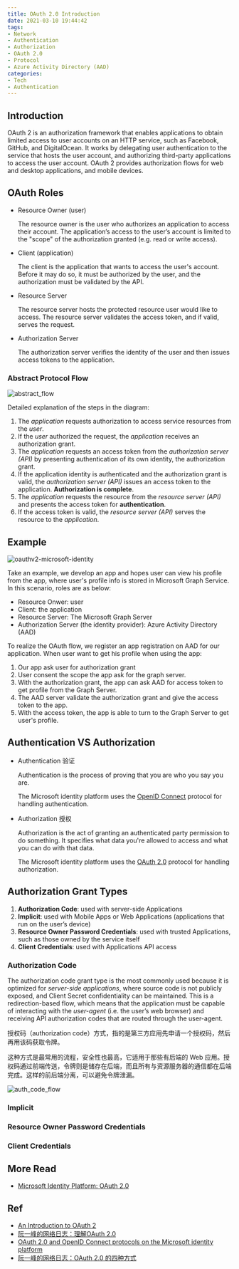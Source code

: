 ```yaml
---
title: OAuth 2.0 Introduction
date: 2021-03-10 19:44:42
tags:
- Network
- Authentication
- Authorization
- OAuth 2.0
- Protocol
- Azure Activity Directory (AAD)
categories:
- Tech
- Authentication
---
```


## Introduction

OAuth 2 is an authorization framework that enables applications to obtain limited access to user accounts on an HTTP service, such as Facebook, GitHub, and DigitalOcean. It works by delegating user authentication to the service that hosts the user account, and authorizing third-party applications to access the user account. OAuth 2 provides authorization flows for web and desktop applications, and mobile devices.

## OAuth Roles

* Resource Owner (user)

    The resource owner is the user who authorizes an application to access their account. The application’s access to the user’s account is limited to the "scope" of the authorization granted (e.g. read or write access).

* Client (application)

    The client is the application that wants to access the user's account. Before it may do so, it must be authorized by the user, and the authorization must be validated by the API.

* Resource Server

    The resource server hosts the protected resource user would like to access. The resource server validates the access token, and if valid, serves the request.

* Authorization Server

    The authorization server verifies the identity of the user and then issues access tokens to the application.

### Abstract Protocol Flow

![abstract_flow](/images/tech/authentication/oauthv2-intro/abstract_flow.png)

Detailed explanation of the steps in the diagram:
1. The *application* requests authorization to access service resources from the *user*.
2. If the *user* authorized the request, the *application* receives an authorization grant.
3. The *application* requests an access token from the *authorization server (API)* by presenting authentication of its own identity, the authorization grant.
4. If the application identity is authenticated and the authorization grant is valid, the *authorization server (API)* issues an access token to the application. **Authorization is complete**.
5. The *application* requests the resource from the *resource server (API)* and presents the access token for **authentication**.
6. If the access token is valid, the *resource server (API)* serves the resource to the *application*.


## Example

![oauthv2-microsoft-identity](/images/tech/authentication/oauthv2-intro/oauthv2-microsoft-identity.png)

Take an example, we develop an app and hopes user can view his profile from the app, where user's profile info is stored in Microsoft Graph Service. In this scenario, roles are as below:

* Resource Onwer: user
* Client: the application
* Resource Server: The Microsoft Graph Server
* Authorization Server (the identity provider): Azure Activity Directory (AAD)

To realize the OAuth flow, we register an app registration on AAD for our application. When user want to get his profile when using the app:
1. Our app ask user for authorization grant
2. User consent the scope the app ask for the graph server.
3. With the authorization grant, the app can ask AAD for access token to get profile from the Graph Server.
4. The AAD server validate the authorization grant and give the access token to the app.
5. With the access token, the app is able to turn to the Graph Server to get user's profile.


## Authentication VS Authorization

* Authentication 验证
    
    Authentication is the process of proving that you are who you say you are.
    
    The Microsoft identity platform uses the [OpenID Connect](https://openid.net/connect/) protocol for handling authentication.

* Authorization 授权

    Authorization is the act of granting an authenticated party permission to do something. It specifies what data you're allowed to access and what you can do with that data. 
    
    The Microsoft identity platform uses the [OAuth 2.0](https://oauth.net/2/) protocol for handling authorization.

## Authorization Grant Types

1. **Authorization Code**: used with server-side Applications
1. **Implicit**: used with Mobile Apps or Web Applications (applications that run on the user’s device)
1. **Resource Owner Password Credentials**: used with trusted Applications, such as those owned by the service itself
1. **Client Credentials**: used with Applications API access

### Authorization Code

The authorization code grant type is the most commonly used because it is optimized for *server-side applications*, where source code is not publicly exposed, and Client Secret confidentiality can be maintained. This is a redirection-based flow, which means that the application must be capable of interacting with the *user-agent* (i.e. the user’s web browser) and receiving API authorization codes that are routed through the user-agent.

授权码（authorization code）方式，指的是第三方应用先申请一个授权码，然后再用该码获取令牌。

这种方式是最常用的流程，安全性也最高，它适用于那些有后端的 Web 应用。授权码通过前端传送，令牌则是储存在后端，而且所有与资源服务器的通信都在后端完成。这样的前后端分离，可以避免令牌泄漏。

![auth_code_flow](/images/tech/authentication/oauthv2-intro/auth_code_flow.png)

### Implicit
### Resource Owner Password Credentials
### Client Credentials


## More Read
* [Microsoft Identity Platform: OAuth 2.0](/2021/03/11/authentication/microsoft-identity-platform)


## Ref
* [An Introduction to OAuth 2](https://www.digitalocean.com/community/tutorials/an-introduction-to-oauth-2)
* [阮一峰的网络日志：理解OAuth 2.0](https://www.ruanyifeng.com/blog/2014/05/oauth_2_0.html)
* [OAuth 2.0 and OpenID Connect protocols on the Microsoft identity platform](https://docs.microsoft.com/en-us/azure/active-directory/develop/active-directory-v2-protocols)
* [阮一峰的网络日志：OAuth 2.0 的四种方式](https://www.ruanyifeng.com/blog/2019/04/oauth-grant-types.html)